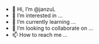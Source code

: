 - 👋 Hi, I’m @janzuL
- 👀 I’m interested in ...
- 🌱 I’m currently learning ...
- 💞️ I’m looking to collaborate on ...
- 📫 How to reach me ...

<!---
janzuL/janzuL is a ✨ special ✨ repository because its `README.md` (this file) appears on your GitHub profile.
You can click the Preview link to take a look at your changes.
--->

